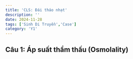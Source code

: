 ```yaml
---
title: 'CLS: Đái tháo nhạt'
description: ''
date: 2024-11-28
tags: ['Sinh Di Truyền','Case']
category: 'Y1'
---
```


## Câu 1: Áp suất thẩm thấu (Osmolality)
